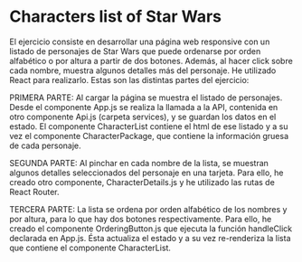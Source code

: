 # Characters list of Star Wars

El ejercicio consiste en desarrollar una página web responsive con un listado de personajes de Star Wars que puede ordenarse por orden alfabético o por altura a partir de dos botones. Además, al hacer click sobre cada nombre, muestra algunos detalles más del personaje. He utilizado React para realizarlo. Estas son las distintas partes del ejercicio:

PRIMERA PARTE: Al cargar la página se muestra el listado de personajes. Desde el componente App.js se realiza la llamada a la API, contenida en otro componente Api.js (carpeta services), y se guardan los datos en el estado. El componente CharacterList contiene el html de ese listado y a su vez el componente CharacterPackage, que contiene la información gruesa de cada personaje.

SEGUNDA PARTE: Al pinchar en cada nombre de la lista, se muestran algunos detalles seleccionados del personaje en una tarjeta. Para ello, he creado otro componente, CharacterDetails.js y he utilizado las rutas de React Router.

TERCERA PARTE: La lista se ordena por orden alfabético de los nombres y por altura, para lo que hay dos botones respectivamente. Para ello, he creado el componente
OrderingButton.js que ejecuta la función handleClick declarada en App.js. Ésta actualiza el estado y a su vez re-renderiza la lista que contiene el componente CharacterList.

